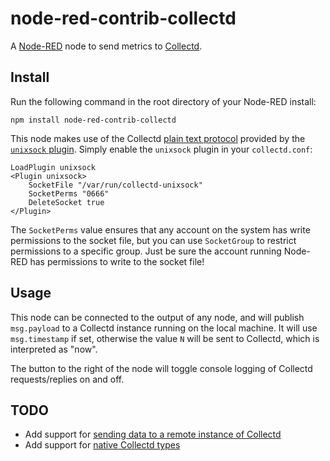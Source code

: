 node-red-contrib-collectd
=========================

A [Node-RED](http://nodered.org) node to send metrics to [Collectd](https://collectd.org/).

Install
-------

Run the following command in the root directory of your Node-RED install:

    npm install node-red-contrib-collectd

This node makes use of the Collectd [plain text protocol](https://collectd.org/wiki/index.php/Plain_text_protocol#PUTVAL) provided by the [`unixsock` plugin](https://collectd.org/documentation/manpages/collectd.conf.5.shtml#plugin_unixsock).  Simply enable the `unixsock` plugin in your `collectd.conf`:

    LoadPlugin unixsock
    <Plugin unixsock>
        SocketFile "/var/run/collectd-unixsock"
        SocketPerms "0666"
        DeleteSocket true
    </Plugin>

The `SocketPerms` value ensures that any account on the system has write permissions to the socket file, but you can use `SocketGroup` to restrict permissions to a specific group.  Just be sure the account running Node-RED has permissions to write to the socket file!

Usage
-----

This node can be connected to the output of any node, and will publish `msg.payload` to a Collectd instance running on the local machine.  It will use `msg.timestamp` if set, otherwise the value `N` will be sent to Collectd, which is interpreted as "now".

The button to the right of the node will toggle console logging of Collectd requests/replies on and off.

TODO
----

  - Add support for [sending data to a remote instance of Collectd](https://collectd.org/documentation/manpages/collectd.conf.5.shtml#plugin_network)
  - Add support for [native Collectd types](https://collectd.org/documentation/manpages/types.db.5.shtml)
